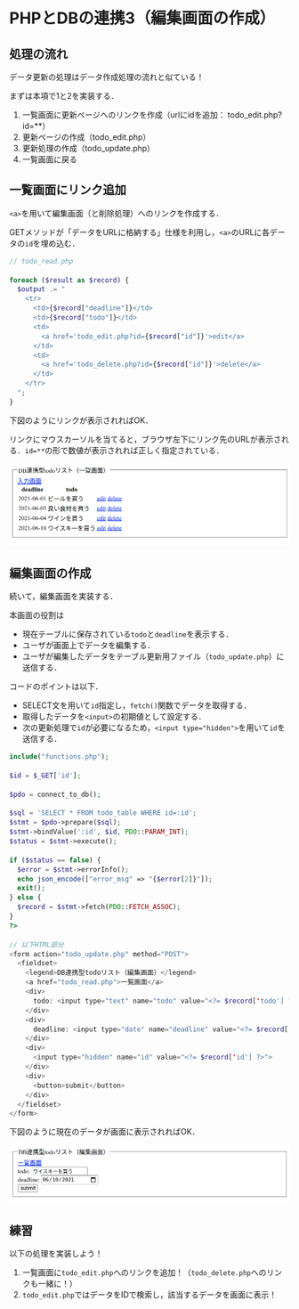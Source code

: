 # PHPとDBの連携3（編集画面の作成）


## 処理の流れ

データ更新の処理はデータ作成処理の流れと似ている！

まずは本項で1と2を実装する．

1. 一覧画面に更新ページへのリンクを作成（urlにidを追加： todo_edit.php?id=**）
2. 更新ページの作成（todo_edit.php）
3. 更新処理の作成（todo_update.php）
4. 一覧画面に戻る

## 一覧画面にリンク追加

`<a>`を用いて編集画面（と削除処理）へのリンクを作成する．

GETメソッドが「データをURLに格納する」仕様を利用し，`<a>`のURLに各データの`id`を埋め込む．

```php
// todo_read.php

foreach ($result as $record) {
  $output .= "
    <tr>
      <td>{$record["deadline"]}</td>
      <td>{$record["todo"]}</td>
      <td>
        <a href='todo_edit.php?id={$record["id"]}'>edit</a>
      </td>
      <td>
        <a href='todo_delete.php?id={$record["id"]}'>delete</a>
      </td>
    </tr>
  ";
}

```

下図のようにリンクが表示されればOK．

リンクにマウスカーソルを当てると，ブラウザ左下にリンク先のURLが表示される．`id=**`の形で数値が表示されれば正しく指定されている．

![一覧画面リンク表示](./img/php_crud02_todo_read.png)

## 編集画面の作成

続いて，編集画面を実装する．

本画面の役割は

- 現在テーブルに保存されている`todo`と`deadline`を表示する．
- ユーザが画面上でデータを編集する．
- ユーザが編集したデータをテーブル更新用ファイル（`todo_update.php`）に送信する．

コードのポイントは以下．

- SELECT文を用いて`id`指定し，`fetch()`関数でデータを取得する．
- 取得したデータを`<input>`の初期値として設定する．
- 次の更新処理で`id`が必要になるため，`<input type="hidden">`を用いて`id`を送信する．

```php
include("functions.php");

$id = $_GET['id'];

$pdo = connect_to_db();

$sql = 'SELECT * FROM todo_table WHERE id=:id';
$stmt = $pdo->prepare($sql);
$stmt->bindValue(':id', $id, PDO::PARAM_INT);
$status = $stmt->execute();

if ($status == false) {
  $error = $stmt->errorInfo();
  echo json_encode(["error_msg" => "{$error[2]}"]);
  exit();
} else {
  $record = $stmt->fetch(PDO::FETCH_ASSOC);
}
?>

// 以下HTML部分
<form action="todo_update.php" method="POST">
  <fieldset>
    <legend>DB連携型todoリスト（編集画面）</legend>
    <a href="todo_read.php">一覧画面</a>
    <div>
      todo: <input type="text" name="todo" value="<?= $record['todo'] ?>">
    </div>
    <div>
      deadline: <input type="date" name="deadline" value="<?= $record['deadline'] ?>">
    </div>
    <div>
      <input type="hidden" name="id" value="<?= $record['id'] ?>">
    </div>
    <div>
      <button>submit</button>
    </div>
  </fieldset>
</form>

```

下図のように現在のデータが画面に表示されればOK．

![編集画面データ表示](./img/php_crud02_todo_edit.png)


## 練習

以下の処理を実装しよう！

1. 一覧画面に`todo_edit.php`へのリンクを追加！（`todo_delete.php`へのリンクも一緒に！）
2. `todo_edit.php`ではデータをIDで検索し，該当するデータを画面に表示！
